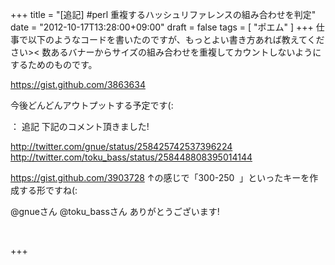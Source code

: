 +++
title =  "[追記] #perl 重複するハッシュリファレンスの組み合わせを判定"
date =  "2012-10-17T13:28:00+09:00"
draft = false
tags = [ "ポエム" ]
+++
仕事で以下のようなコードを書いたのですが、もっとよい書き方あれば教えてください&gt;&lt;
数あるバナーからサイズの組み合わせを重複してカウントしないようにするためのものです。

https://gist.github.com/3863634

今後どんどんアウトプットする予定です(:

： 追記
下記のコメント頂きました!

http://twitter.com/gnue/status/258425742537396224
http://twitter.com/toku_bass/status/258448808395014144

https://gist.github.com/3903728
↑の感じで「300-250  」といったキーを作成する形ですね(:

@gnueさん @toku_bassさん ありがとうございます!

&nbsp;

+++

